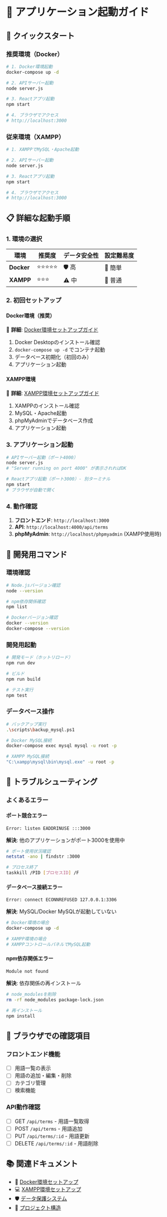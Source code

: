 # 📱 アプリケーション起動ガイド

## 🚀 クイックスタート

### 推奨環境（Docker）

```bash
# 1. Docker環境起動
docker-compose up -d

# 2. APIサーバー起動
node server.js

# 3. Reactアプリ起動
npm start

# 4. ブラウザでアクセス
# http://localhost:3000
```

### 従来環境（XAMPP）

```bash
# 1. XAMPPでMySQL・Apache起動

# 2. APIサーバー起動
node server.js

# 3. Reactアプリ起動
npm start

# 4. ブラウザでアクセス
# http://localhost:3000
```

## 📋 詳細な起動手順

### 1. 環境の選択

| 環境 | 推奨度 | データ安全性 | 設定難易度 |
|------|--------|--------------|------------|
| **Docker** | ⭐⭐⭐⭐⭐ | 🛡️ 高 | 📗 簡単 |
| **XAMPP** | ⭐⭐⭐ | ⚠️ 中 | 📙 普通 |

### 2. 初回セットアップ

#### Docker環境（推奨）
📖 **詳細**: [Docker環境セットアップガイド](../setup/docker-setup.md)

1. Docker Desktopのインストール確認
2. `docker-compose up -d` でコンテナ起動
3. データベース初期化（初回のみ）
4. アプリケーション起動

#### XAMPP環境
📖 **詳細**: [XAMPP環境セットアップガイド](../setup/xampp-setup.md)

1. XAMPPのインストール確認
2. MySQL・Apache起動
3. phpMyAdminでデータベース作成
4. アプリケーション起動

### 3. アプリケーション起動

```bash
# APIサーバー起動（ポート4000）
node server.js
# "Server running on port 4000" が表示されればOK

# Reactアプリ起動（ポート3000）- 別ターミナル
npm start
# ブラウザが自動で開く
```

### 4. 動作確認

1. **フロントエンド**: `http://localhost:3000`
2. **API**: `http://localhost:4000/api/terms`
3. **phpMyAdmin**: `http://localhost/phpmyadmin` (XAMPP使用時)

## 🔧 開発用コマンド

### 環境確認

```bash
# Node.jsバージョン確認
node --version

# npm依存関係確認
npm list

# Dockerバージョン確認
docker --version
docker-compose --version
```

### 開発用起動

```bash
# 開発モード（ホットリロード）
npm run dev

# ビルド
npm run build

# テスト実行
npm test
```

### データベース操作

```bash
# バックアップ実行
.\scripts\backup_mysql.ps1

# Docker MySQL接続
docker-compose exec mysql mysql -u root -p

# XAMPP MySQL接続
"C:\xampp\mysql\bin\mysql.exe" -u root -p
```

## 🚨 トラブルシューティング

### よくあるエラー

#### ポート競合エラー
```
Error: listen EADDRINUSE :::3000
```
**解決**: 他のアプリケーションがポート3000を使用中
```bash
# ポート使用状況確認
netstat -ano | findstr :3000

# プロセス終了
taskkill /PID [プロセスID] /F
```

#### データベース接続エラー
```
Error: connect ECONNREFUSED 127.0.0.1:3306
```
**解決**: MySQL/Docker MySQLが起動していない
```bash
# Docker環境の場合
docker-compose up -d

# XAMPP環境の場合
# XAMPPコントロールパネルでMySQL起動
```

#### npm依存関係エラー
```
Module not found
```
**解決**: 依存関係の再インストール
```bash
# node_modulesを削除
rm -rf node_modules package-lock.json

# 再インストール
npm install
```

## 📱 ブラウザでの確認項目

### フロントエンド機能
- [ ] 用語一覧の表示
- [ ] 用語の追加・編集・削除
- [ ] カテゴリ管理
- [ ] 検索機能

### API動作確認
- [ ] GET `/api/terms` - 用語一覧取得
- [ ] POST `/api/terms` - 用語追加
- [ ] PUT `/api/terms/:id` - 用語更新
- [ ] DELETE `/api/terms/:id` - 用語削除

## 📚 関連ドキュメント

- 🐳 [Docker環境セットアップ](../setup/docker-setup.md)
- 💻 [XAMPP環境セットアップ](../setup/xampp-setup.md)
- 🛡️ [データ保護システム](../DATA_PROTECTION_CHECKLIST.md)
- 📁 [プロジェクト構造](../DIRECTORY_STRUCTURE.md)
